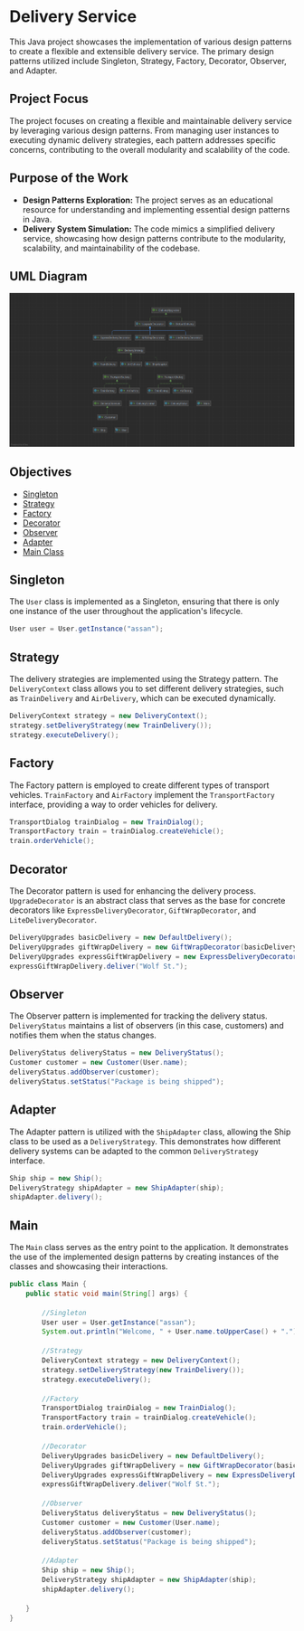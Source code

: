 # Delivery Service

This Java project showcases the implementation of various design patterns to create a flexible and extensible delivery service. The primary design patterns utilized include Singleton, Strategy, Factory, Decorator, Observer, and Adapter.

## Project Focus

The project focuses on creating a flexible and maintainable delivery service by leveraging various design patterns. From managing user instances to executing dynamic delivery strategies, each pattern addresses specific concerns, contributing to the overall modularity and scalability of the code.

## Purpose of the Work
* __Design Patterns Exploration:__ The project serves as an educational resource for understanding and implementing essential design patterns in Java.
* __Delivery System Simulation:__ The code mimics a simplified delivery service, showcasing how design patterns contribute to the modularity, scalability, and maintainability of the codebase.

## UML Diagram

![UML](UML.png)

## Objectives

* [Singleton](#Singleton)
* [Strategy](#Strategy)
* [Factory](#Factory)
* [Decorator](#Decorator)
* [Observer](#Observer)
* [Adapter](#Adapter)
* [Main Class](#Main)

## Singleton

The `User` class is implemented as a Singleton, ensuring that there is only one instance of the user throughout the application's lifecycle.

```java
User user = User.getInstance("assan");
```

## Strategy

The delivery strategies are implemented using the Strategy pattern. The `DeliveryContext` class allows you to set different delivery strategies, such as `TrainDelivery` and `AirDelivery`, which can be executed dynamically.

```java
DeliveryContext strategy = new DeliveryContext();
strategy.setDeliveryStrategy(new TrainDelivery());
strategy.executeDelivery();
```

## Factory

The Factory pattern is employed to create different types of transport vehicles. `TrainFactory` and `AirFactory` implement the `TransportFactory` interface, providing a way to order vehicles for delivery.

```java
TransportDialog trainDialog = new TrainDialog();
TransportFactory train = trainDialog.createVehicle();
train.orderVehicle();
```

## Decorator

The Decorator pattern is used for enhancing the delivery process. `UpgradeDecorator` is an abstract class that serves as the base for concrete decorators like `ExpressDeliveryDecorator`, `GiftWrapDecorator`, and `LiteDeliveryDecorator`.

```java
DeliveryUpgrades basicDelivery = new DefaultDelivery();
DeliveryUpgrades giftWrapDelivery = new GiftWrapDecorator(basicDelivery);
DeliveryUpgrades expressGiftWrapDelivery = new ExpressDeliveryDecorator(giftWrapDelivery);
expressGiftWrapDelivery.deliver("Wolf St.");
```

## Observer

The Observer pattern is implemented for tracking the delivery status. `DeliveryStatus` maintains a list of observers (in this case, customers) and notifies them when the status changes.

```java
DeliveryStatus deliveryStatus = new DeliveryStatus();
Customer customer = new Customer(User.name);
deliveryStatus.addObserver(customer);
deliveryStatus.setStatus("Package is being shipped");
```

## Adapter

The Adapter pattern is utilized with the `ShipAdapter` class, allowing the Ship class to be used as a `DeliveryStrategy`. This demonstrates how different delivery systems can be adapted to the common `DeliveryStrategy` interface.

```java
Ship ship = new Ship();
DeliveryStrategy shipAdapter = new ShipAdapter(ship);
shipAdapter.delivery();
```

## Main

The `Main` class serves as the entry point to the application. It demonstrates the use of the implemented design patterns by creating instances of the classes and showcasing their interactions.

```java
public class Main {
    public static void main(String[] args) {

        //Singleton
        User user = User.getInstance("assan");
        System.out.println("Welcome, " + User.name.toUpperCase() + ".");

        //Strategy
        DeliveryContext strategy = new DeliveryContext();
        strategy.setDeliveryStrategy(new TrainDelivery());
        strategy.executeDelivery();

        //Factory
        TransportDialog trainDialog = new TrainDialog();
        TransportFactory train = trainDialog.createVehicle();
        train.orderVehicle();

        //Decorator
        DeliveryUpgrades basicDelivery = new DefaultDelivery();
        DeliveryUpgrades giftWrapDelivery = new GiftWrapDecorator(basicDelivery);
        DeliveryUpgrades expressGiftWrapDelivery = new ExpressDeliveryDecorator(giftWrapDelivery);
        expressGiftWrapDelivery.deliver("Wolf St.");

        //Observer
        DeliveryStatus deliveryStatus = new DeliveryStatus();
        Customer customer = new Customer(User.name);
        deliveryStatus.addObserver(customer);
        deliveryStatus.setStatus("Package is being shipped");

        //Adapter
        Ship ship = new Ship();
        DeliveryStrategy shipAdapter = new ShipAdapter(ship);
        shipAdapter.delivery();

    }
}
```
